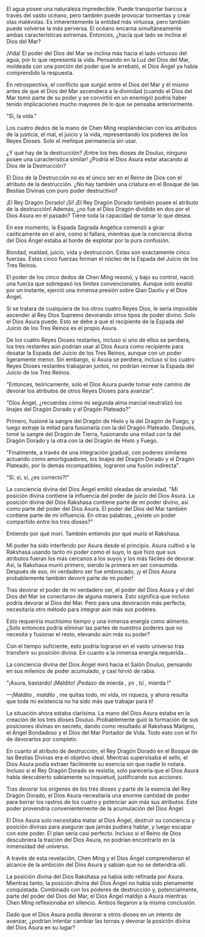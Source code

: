 
El agua posee una naturaleza impredecible. Puede transportar barcos a través del vasto océano, pero también puede provocar tormentas y crear olas malévolas. Es inherentemente la entidad más virtuosa, pero también puede volverse la más perversa. El océano encarna simultáneamente ambas características extremas. Entonces, ¿hacia qué lado se inclina el Dios del Mar?

¡Vida! El poder del Dios del Mar se inclina más hacia el lado virtuoso del agua, por lo que representa la vida. Pensando en la Luz del Dios del Mar, moldeada con una porción del poder que le arrebató, el Dios Ángel ya había comprendido la respuesta.

En retrospectiva, el conflicto que surgió entre el Dios del Mar y él mismo antes de que el Dios del Mar ascendiera a la divinidad (cuando el Dios del Mar tomó parte de su poder y se convirtió en un enemigo) podría haber tenido implicaciones mucho mayores de lo que se pensaba anteriormente.

"Sí, la vida."

Los cuatro dedos de la mano de Chen Ming resplandecían con los atributos de la justicia, el mal, el juicio y la vida, representando los poderes de los Reyes Dioses. Solo el meñique permanecía sin usar.

¿Y qué hay de la destrucción? ¡Entre los tres dioses de Douluo, ninguno posee una característica similar! ¿Podría el Dios Asura estar atacando al Dios de la Destrucción?

El Dios de la Destrucción no es el único ser en el Reino de Dios con el atributo de la destrucción. ¿No hay también una criatura en el Bosque de las Bestias Divinas con puro poder destructivo?

¡El Rey Dragón Dorado! ¡Sí! ¡El Rey Dragón Dorado también posee el atributo de la destrucción! Además, ¿no fue el Dios Dragón dividido en dos por el Dios Asura en el pasado? Tiene toda la capacidad de tomar lo que desea.

En ese momento, la Espada Sagrada Angélica comenzó a girar caóticamente en el aire, como si fallara, mientras que la conciencia divina del Dios Ángel estaba al borde de explotar por la pura confusión.

Bondad, maldad, juicio, vida y destrucción. Estas son exactamente cinco fuerzas. Estas cinco fuerzas forman el núcleo de la Espada del Juicio de los Tres Reinos.

El poder de los cinco dedos de Chen Ming resonó, y bajo su control, nació una fuerza que sobrepasó los límites convencionales. Aunque solo existió por un instante, ejerció una inmensa presión sobre Qian Daoliu y el Dios Ángel.

Si se tratara de cualquiera de los otros cuatro Reyes Dios, le sería imposible ascender al Rey Dios Supremo devorando otros tipos de poder divino. Solo el Dios Asura puede. Esto se debe a que el recipiente de la Espada del Juicio de los Tres Reinos es el propio Asura.

De los cuatro Reyes Dioses restantes, incluso si uno de ellos se perdiera, los tres restantes aún podrían usar al Dios Asura como recipiente para desatar la Espada del Juicio de los Tres Reinos, aunque con un poder ligeramente menor. Sin embargo, si Asura se perdiera, incluso si los cuatro Reyes Dioses restantes trabajaran juntos, no podrían recrear la Espada del Juicio de los Tres Reinos.

"Entonces, teóricamente, solo el Dios Asura puede tomar este camino de devorar los atributos de otros Reyes Dioses para avanzar".

"Dios Ángel, ¿recuerdas cómo mi segunda alma marcial neutralizó los linajes del Dragón Dorado y el Dragón Plateado?"

Primero, fusioné la sangre del Dragón de Hielo y la del Dragón de Fuego, y luego extraje la mitad para fusionarla con la del Dragón Plateado. Después, tomé la sangre del Dragón de Tierra, fusionando una mitad con la del Dragón Dorado y la otra con la del Dragón de Hielo y Fuego.

"Finalmente, a través de una integración gradual, con poderes similares actuando como amortiguadores, los linajes del Dragón Dorado y el Dragón Plateado, por lo demás incompatibles, lograron una fusión indirecta".

"Sí, sí, sí, ¿es correcto?!"

La conciencia divina del Dios Ángel emitió oleadas de ansiedad. "Mi posición divina contiene la influencia del poder de juicio del Dios Asura. La posición divina del Dios Rakshasa contiene parte de mi poder divino, así como parte del poder del Dios Asura. El poder del Dios del Mar también contiene parte de mi influencia. En otras palabras, ¿existe un poder compartido entre los tres dioses?"

Entiendo por qué morí. También entiendo por qué murió el Rakshasa.

Mi poder ha sido interferido por Asura desde el principio. Asura cultivó a la Rakshasa usando tanto mi poder como el suyo, lo que hizo que sus atributos fueran los más cercanos a los suyos y los más fáciles de devorar. Así, la Rakshasa murió primero, siendo la primera en ser consumida. Después de eso, mi verdadero ser fue emboscado, ¡y el Dios Asura probablemente también devoró parte de mi poder!

Tras devorar el poder de mi verdadero ser, el poder del Dios Asura y el del Dios del Mar se conectaron de alguna manera. Esto significa que incluso podría devorar al Dios del Mar. Pero para una devoración más perfecta, necesitaría otro método para integrar aún más sus poderes.

Esto requeriría muchísimo tiempo y una inmensa energía como alimento. ¿Solo entonces podría eliminar las partes de nuestros poderes que no necesita y fusionar el resto, elevando aún más su poder?

Con el tiempo suficiente, esto podría lograrse en el vasto universo tras transferir su posición divina. En cuanto a la inmensa energía requerida...

La conciencia divina del Dios Ángel miró hacia el Salón Douluo, pensando en sus milenios de poder acumulado, y casi hirvió de rabia.

"¡Asura, bastardo! ¡Maldito! ¡Pedazo de mierda _, yo_ , _tú_ _,_ mierda !"

—¡Maldito _, maldito_ , me quitas todo, mi vida, mi riqueza, y ahora resulta que toda mi existencia no ha sido más que trabajar para ti!

La situación ahora estaba clarísima. La mano del Dios Asura estaba en la creación de los tres dioses Douluo. Probablemente guió la formación de sus posiciones divinas en secreto, dando como resultado al Rakshasa Maligno, el Ángel Bondadoso y el Dios del Mar Portador de Vida. Todo esto con el fin de devorarlos por completo.

En cuanto al atributo de destrucción, el Rey Dragón Dorado en el Bosque de las Bestias Divinas era el objetivo ideal. Mientras supervisaba el sello, el Dios Asura podía extraer fácilmente su esencia sin que nadie lo notara. Incluso si el Rey Dragón Dorado se resistía, solo parecería que el Dios Asura había descubierto sabiamente su inquietud, justificando sus acciones.

Tras devorar los orígenes de los tres dioses y parte de la esencia del Rey Dragón Dorado, el Dios Asura necesitaría una enorme cantidad de poder para borrar los rastros de los cuatro y potenciar aún más sus atributos. Este poder provendría convenientemente de la acumulación del Dios Ángel.

El Dios Asura solo necesitaba matar al Dios Ángel, destruir su conciencia y posición divinas para asegurar que jamás pudiera hablar, y luego escapar con este poder. El plan sería casi perfecto. Incluso si el Reino de Dios descubriera la traición del Dios Asura, no podrían encontrarlo en la inmensidad del universo.

A través de esta revelación, Chen Ming y el Dios Ángel comprendieron el alcance de la ambición del Dios Asura y sabían que no se detendría allí.

La posición divina del Dios Rakshasa ya había sido refinada por Asura. Mientras tanto, la posición divina del Dios Ángel no había sido plenamente conquistada. Combinado con los poderes de destrucción y, potencialmente, parte del poder del Dios del Mar, el Dios Ángel maldijo a Asura mientras Chen Ming reflexionaba en silencio. Ambos llegaron a la misma conclusión.

Dado que el Dios Asura podía devorar a otros dioses en un intento de avanzar, ¿podrían intentar cambiar las tornas y devorar la posición divina del Dios Asura en su lugar?